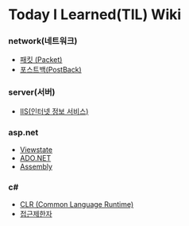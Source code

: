 # Today I Learned(TIL) Wiki

### network(네트워크)
- [패킷 (Packet)](https://github.com/gami03/TIL/blob/main/network/%ED%8C%A8%ED%82%B7%20(Packet).md)
- [포스트백(PostBack)](https://github.com/gami03/TIL/blob/main/asp.net/%ED%8F%AC%EC%8A%A4%ED%8A%B8%EB%B0%B1(PostBack).md)

### server(서버)
- [IIS(인터넷 정보 서비스)](https://github.com/gami03/TIL/blob/main/server/IIS(%EC%9D%B8%ED%84%B0%EB%84%B7%20%EC%A0%95%EB%B3%B4%20%EC%84%9C%EB%B9%84%EC%8A%A4).md)

### asp.net
- [Viewstate](https://github.com/gami03/TIL/blob/main/asp.net/Viewstate.md)
- [ADO.NET](https://github.com/gami03/TIL/blob/main/asp.net/ADO.Net.md)
- [Assembly](https://github.com/gami03/TIL/blob/main/asp.net/Assembly.md)

### c#
- [CLR (Common Language Runtime)](https://github.com/gami03/TIL/blob/main/c%23/CLR%20(Common%20Language%20Runtime).md)
- [접근제한자](https://github.com/gami03/TIL/blob/main/c%23/%EC%A0%91%EA%B7%BC%EC%A0%9C%ED%95%9C%EC%9E%90.md)
